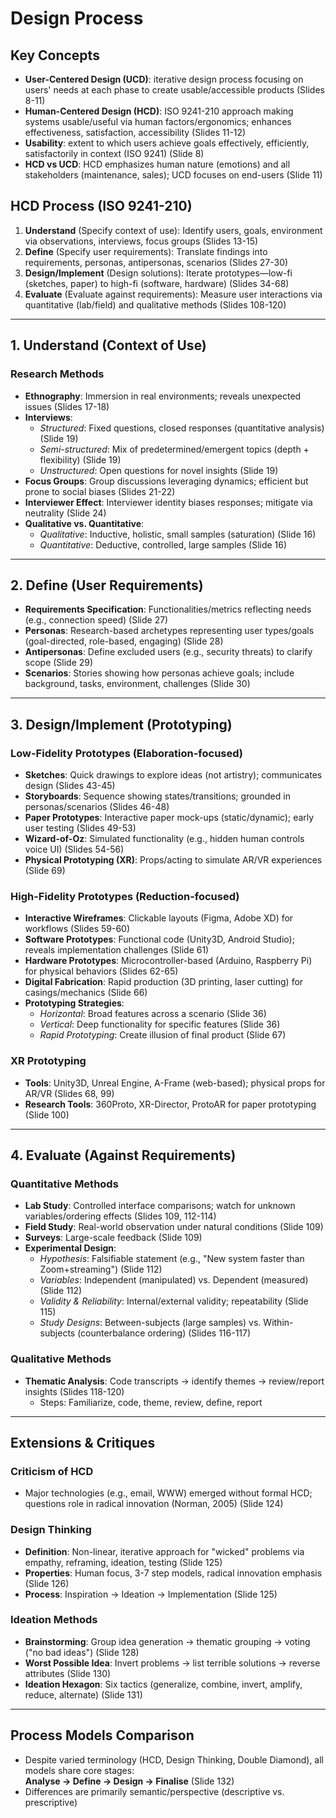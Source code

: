 # Design Process

## Key Concepts  
- **User-Centered Design (UCD)**: iterative design process focusing on users' needs at each phase to create usable/accessible products (Slides 8-11)  
- **Human-Centered Design (HCD)**: ISO 9241-210 approach making systems usable/useful via human factors/ergonomics; enhances effectiveness, satisfaction, accessibility (Slides 11-12)  
- **Usability**: extent to which users achieve goals effectively, efficiently, satisfactorily in context (ISO 9241) (Slide 8)  
- **HCD vs UCD**: HCD emphasizes human nature (emotions) and all stakeholders (maintenance, sales); UCD focuses on end-users (Slide 11)  

## HCD Process (ISO 9241-210)  
1. **Understand** (Specify context of use): Identify users, goals, environment via observations, interviews, focus groups (Slides 13-15)  
2. **Define** (Specify user requirements): Translate findings into requirements, personas, antipersonas, scenarios (Slides 27-30)  
3. **Design/Implement** (Design solutions): Iterate prototypes—low-fi (sketches, paper) to high-fi (software, hardware) (Slides 34-68)  
4. **Evaluate** (Evaluate against requirements): Measure user interactions via quantitative (lab/field) and qualitative methods (Slides 108-120)  

---

## 1. Understand (Context of Use)  
### Research Methods  
- **Ethnography**: Immersion in real environments; reveals unexpected issues (Slides 17-18)  
- **Interviews**:  
  - *Structured*: Fixed questions, closed responses (quantitative analysis) (Slide 19)  
  - *Semi-structured*: Mix of predetermined/emergent topics (depth + flexibility) (Slide 19)  
  - *Unstructured*: Open questions for novel insights (Slide 19)  
- **Focus Groups**: Group discussions leveraging dynamics; efficient but prone to social biases (Slides 21-22)  
- **Interviewer Effect**: Interviewer identity biases responses; mitigate via neutrality (Slide 24)  
- **Qualitative vs. Quantitative**:  
  - *Qualitative*: Inductive, holistic, small samples (saturation) (Slide 16)  
  - *Quantitative*: Deductive, controlled, large samples (Slide 16)  

---

## 2. Define (User Requirements)  
- **Requirements Specification**: Functionalities/metrics reflecting needs (e.g., connection speed) (Slide 27)  
- **Personas**: Research-based archetypes representing user types/goals (goal-directed, role-based, engaging) (Slide 28)  
- **Antipersonas**: Define excluded users (e.g., security threats) to clarify scope (Slide 29)  
- **Scenarios**: Stories showing how personas achieve goals; include background, tasks, environment, challenges (Slide 30)  

---

## 3. Design/Implement (Prototyping)  
### Low-Fidelity Prototypes (Elaboration-focused)  
- **Sketches**: Quick drawings to explore ideas (not artistry); communicates design (Slides 43-45)  
- **Storyboards**: Sequence showing states/transitions; grounded in personas/scenarios (Slides 46-48)  
- **Paper Prototypes**: Interactive paper mock-ups (static/dynamic); early user testing (Slides 49-53)  
- **Wizard-of-Oz**: Simulated functionality (e.g., hidden human controls voice UI) (Slides 54-56)  
- **Physical Prototyping (XR)**: Props/acting to simulate AR/VR experiences (Slide 69)  

### High-Fidelity Prototypes (Reduction-focused)  
- **Interactive Wireframes**: Clickable layouts (Figma, Adobe XD) for workflows (Slides 59-60)  
- **Software Prototypes**: Functional code (Unity3D, Android Studio); reveals implementation challenges (Slide 61)  
- **Hardware Prototypes**: Microcontroller-based (Arduino, Raspberry Pi) for physical behaviors (Slides 62-65)  
- **Digital Fabrication**: Rapid production (3D printing, laser cutting) for casings/mechanics (Slide 66)  
- **Prototyping Strategies**:  
  - *Horizontal*: Broad features across a scenario (Slide 36)  
  - *Vertical*: Deep functionality for specific features (Slide 36)  
  - *Rapid Prototyping*: Create illusion of final product (Slide 67)  

### XR Prototyping  
- **Tools**: Unity3D, Unreal Engine, A-Frame (web-based); physical props for AR/VR (Slides 68, 99)  
- **Research Tools**: 360Proto, XR-Director, ProtoAR for paper prototyping (Slide 100)  

---

## 4. Evaluate (Against Requirements)  
### Quantitative Methods  
- **Lab Study**: Controlled interface comparisons; watch for unknown variables/ordering effects (Slides 109, 112-114)  
- **Field Study**: Real-world observation under natural conditions (Slide 109)  
- **Surveys**: Large-scale feedback (Slide 109)  
- **Experimental Design**:  
  - *Hypothesis*: Falsifiable statement (e.g., "New system faster than Zoom+streaming") (Slide 112)  
  - *Variables*: Independent (manipulated) vs. Dependent (measured) (Slide 112)  
  - *Validity & Reliability*: Internal/external validity; repeatability (Slide 115)  
  - *Study Designs*: Between-subjects (large samples) vs. Within-subjects (counterbalance ordering) (Slides 116-117)  

### Qualitative Methods  
- **Thematic Analysis**: Code transcripts → identify themes → review/report insights (Slides 118-120)  
  - Steps: Familiarize, code, theme, review, define, report  

---

## Extensions & Critiques  
### Criticism of HCD  
- Major technologies (e.g., email, WWW) emerged without formal HCD; questions role in radical innovation (Norman, 2005) (Slide 124)  

### Design Thinking  
- **Definition**: Non-linear, iterative approach for "wicked" problems via empathy, reframing, ideation, testing (Slide 125)  
- **Properties**: Human focus, 3-7 step models, radical innovation emphasis (Slide 126)  
- **Process**: Inspiration → Ideation → Implementation (Slide 125)  

### Ideation Methods  
- **Brainstorming**: Group idea generation → thematic grouping → voting ("no bad ideas") (Slide 128)  
- **Worst Possible Idea**: Invert problems → list terrible solutions → reverse attributes (Slide 130)  
- **Ideation Hexagon**: Six tactics (generalize, combine, invert, amplify, reduce, alternate) (Slide 131)  

---

## Process Models Comparison  
- Despite varied terminology (HCD, Design Thinking, Double Diamond), all models share core stages:  
  **Analyse → Define → Design → Finalise** (Slide 132)  
- Differences are primarily semantic/perspective (descriptive vs. prescriptive)  
